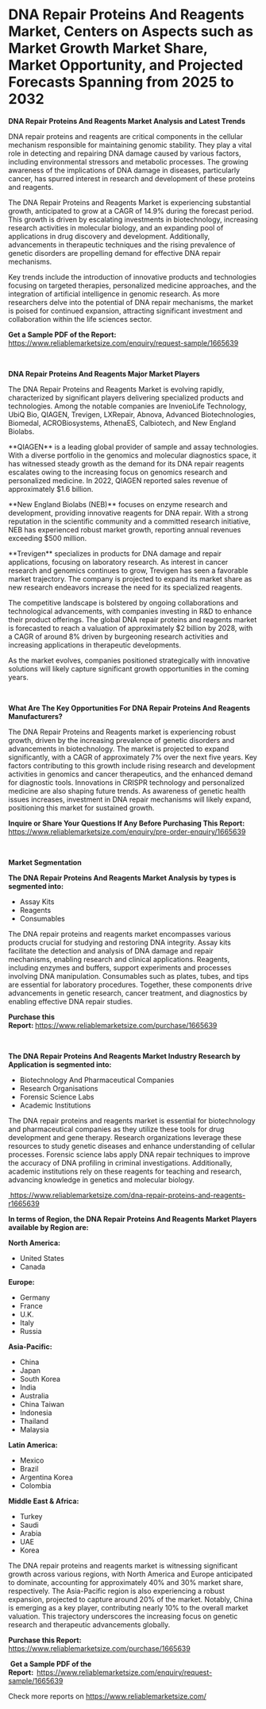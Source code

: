 <p><h1>DNA Repair Proteins And Reagents Market, Centers on Aspects such as Market Growth Market Share, Market Opportunity, and Projected Forecasts Spanning from 2025 to 2032</h1></p><p><strong>DNA Repair Proteins And Reagents Market Analysis and Latest Trends</strong></p>
<p><p>DNA repair proteins and reagents are critical components in the cellular mechanism responsible for maintaining genomic stability. They play a vital role in detecting and repairing DNA damage caused by various factors, including environmental stressors and metabolic processes. The growing awareness of the implications of DNA damage in diseases, particularly cancer, has spurred interest in research and development of these proteins and reagents. </p><p>The DNA Repair Proteins and Reagents Market is experiencing substantial growth, anticipated to grow at a CAGR of 14.9% during the forecast period. This growth is driven by escalating investments in biotechnology, increasing research activities in molecular biology, and an expanding pool of applications in drug discovery and development. Additionally, advancements in therapeutic techniques and the rising prevalence of genetic disorders are propelling demand for effective DNA repair mechanisms. </p><p>Key trends include the introduction of innovative products and technologies focusing on targeted therapies, personalized medicine approaches, and the integration of artificial intelligence in genomic research. As more researchers delve into the potential of DNA repair mechanisms, the market is poised for continued expansion, attracting significant investment and collaboration within the life sciences sector.</p></p>
<p><strong>Get a Sample PDF of the Report:&nbsp;</strong> <a href="https://www.reliablemarketsize.com/enquiry/request-sample/1665639?utm_campaign=2603&utm_medium=2&utm_source=Github&utm_content=ia&utm_term=03032025&utm_id=dna-repair-proteins-and-reagents">https://www.reliablemarketsize.com/enquiry/request-sample/1665639</a></p>
<p>&nbsp;</p>
<p><strong>DNA Repair Proteins And Reagents Major Market Players</strong></p>
<p><p>The DNA Repair Proteins and Reagents Market is evolving rapidly, characterized by significant players delivering specialized products and technologies. Among the notable companies are InvenioLife Technology, UbiQ Bio, QIAGEN, Trevigen, LXRepair, Abnova, Advanced Biotechnologies, Biomedal, ACROBiosystems, AthenaES, Calbiotech, and New England Biolabs.</p><p>**QIAGEN** is a leading global provider of sample and assay technologies. With a diverse portfolio in the genomics and molecular diagnostics space, it has witnessed steady growth as the demand for its DNA repair reagents escalates owing to the increasing focus on genomics research and personalized medicine. In 2022, QIAGEN reported sales revenue of approximately $1.6 billion.</p><p>**New England Biolabs (NEB)** focuses on enzyme research and development, providing innovative reagents for DNA repair. With a strong reputation in the scientific community and a committed research initiative, NEB has experienced robust market growth, reporting annual revenues exceeding $500 million.</p><p>**Trevigen** specializes in products for DNA damage and repair applications, focusing on laboratory research. As interest in cancer research and genomics continues to grow, Trevigen has seen a favorable market trajectory. The company is projected to expand its market share as new research endeavors increase the need for its specialized reagents.</p><p>The competitive landscape is bolstered by ongoing collaborations and technological advancements, with companies investing in R&D to enhance their product offerings. The global DNA repair proteins and reagents market is forecasted to reach a valuation of approximately $2 billion by 2028, with a CAGR of around 8% driven by burgeoning research activities and increasing applications in therapeutic developments.</p><p>As the market evolves, companies positioned strategically with innovative solutions will likely capture significant growth opportunities in the coming years.</p></p>
<p>&nbsp;</p>
<p><strong>What Are The Key Opportunities For DNA Repair Proteins And Reagents Manufacturers?</strong></p>
<p><p>The DNA Repair Proteins and Reagents market is experiencing robust growth, driven by the increasing prevalence of genetic disorders and advancements in biotechnology. The market is projected to expand significantly, with a CAGR of approximately 7% over the next five years. Key factors contributing to this growth include rising research and development activities in genomics and cancer therapeutics, and the enhanced demand for diagnostic tools. Innovations in CRISPR technology and personalized medicine are also shaping future trends. As awareness of genetic health issues increases, investment in DNA repair mechanisms will likely expand, positioning this market for sustained growth.</p></p>
<p><strong>Inquire or Share Your Questions If Any Before Purchasing This Report:</strong> <a href="https://www.reliablemarketsize.com/enquiry/pre-order-enquiry/1665639?utm_campaign=2603&utm_medium=2&utm_source=Github&utm_content=ia&utm_term=03032025&utm_id=dna-repair-proteins-and-reagents">https://www.reliablemarketsize.com/enquiry/pre-order-enquiry/1665639</a></p>
<p>&nbsp;</p>
<p><strong>Market Segmentation</strong></p>
<p><strong>The DNA Repair Proteins And Reagents Market Analysis by types is segmented into:</strong></p>
<p><ul><li>Assay Kits</li><li>Reagents</li><li>Consumables</li></ul></p>
<p><p>The DNA repair proteins and reagents market encompasses various products crucial for studying and restoring DNA integrity. Assay kits facilitate the detection and analysis of DNA damage and repair mechanisms, enabling research and clinical applications. Reagents, including enzymes and buffers, support experiments and processes involving DNA manipulation. Consumables such as plates, tubes, and tips are essential for laboratory procedures. Together, these components drive advancements in genetic research, cancer treatment, and diagnostics by enabling effective DNA repair studies.</p></p>
<p><strong>Purchase this Report:&nbsp;</strong><a href="https://www.reliablemarketsize.com/purchase/1665639?utm_campaign=2603&utm_medium=2&utm_source=Github&utm_content=ia&utm_term=03032025&utm_id=dna-repair-proteins-and-reagents">https://www.reliablemarketsize.com/purchase/1665639</a></p>
<p>&nbsp;</p>
<p><strong>The DNA Repair Proteins And Reagents Market Industry Research by Application is segmented into:</strong></p>
<p><ul><li>Biotechnology And Pharmaceutical Companies</li><li>Research Organisations</li><li>Forensic Science Labs</li><li>Academic Institutions</li></ul></p>
<p><p>The DNA repair proteins and reagents market is essential for biotechnology and pharmaceutical companies as they utilize these tools for drug development and gene therapy. Research organizations leverage these resources to study genetic diseases and enhance understanding of cellular processes. Forensic science labs apply DNA repair techniques to improve the accuracy of DNA profiling in criminal investigations. Additionally, academic institutions rely on these reagents for teaching and research, advancing knowledge in genetics and molecular biology.</p></p>
<p><a href="https://www.reliablemarketsize.com/dna-repair-proteins-and-reagents-r1665639?utm_campaign=2603&utm_medium=2&utm_source=Github&utm_content=ia&utm_term=03032025&utm_id=dna-repair-proteins-and-reagents">&nbsp;https://www.reliablemarketsize.com/dna-repair-proteins-and-reagents-r1665639</a></p>
<p><strong>In terms of Region, the DNA Repair Proteins And Reagents Market Players available by Region are:</strong></p>
<p>
    <p> <strong> North America: </strong>
        <ul>
            <li>United States</li>
            <li>Canada</li>
        </ul>
        </p> 
    <p> <strong> Europe: </strong>
        <ul>
            <li>Germany</li>
            <li>France</li>
            <li>U.K.</li>
            <li>Italy</li>
            <li>Russia</li>
        </ul>
        </p> 
    <p> <strong> Asia-Pacific: </strong>
        <ul>
            <li>China</li>
            <li>Japan</li>
            <li>South Korea</li>
            <li>India</li>
            <li>Australia</li>
            <li>China Taiwan</li>
            <li>Indonesia</li>
            <li>Thailand</li>
            <li>Malaysia</li>
        </ul>
        </p> 
    <p> <strong> Latin America: </strong>
        <ul>
            <li>Mexico</li>
            <li>Brazil</li>
            <li>Argentina Korea</li>
            <li>Colombia</li>
        </ul>
        </p> 
    <p> <strong> Middle East & Africa: </strong>
        <ul>
            <li>Turkey</li>
            <li>Saudi</li>
            <li>Arabia</li>
            <li>UAE</li>
            <li>Korea</li>
        </ul>
    </p>
    </p>
<p><p>The DNA repair proteins and reagents market is witnessing significant growth across various regions, with North America and Europe anticipated to dominate, accounting for approximately 40% and 30% market share, respectively. The Asia-Pacific region is also experiencing a robust expansion, projected to capture around 20% of the market. Notably, China is emerging as a key player, contributing nearly 10% to the overall market valuation. This trajectory underscores the increasing focus on genetic research and therapeutic advancements globally.</p></p>
<p><strong>Purchase this Report: </strong><a href="https://www.reliablemarketsize.com/purchase/1665639?utm_campaign=2603&utm_medium=2&utm_source=Github&utm_content=ia&utm_term=03032025&utm_id=dna-repair-proteins-and-reagents">https://www.reliablemarketsize.com/purchase/1665639</a></p>
<p>&nbsp;<strong>Get a Sample PDF of the Report:&nbsp;&nbsp;</strong><a href="https://www.reliablemarketsize.com/enquiry/request-sample/1665639?utm_campaign=2603&utm_medium=2&utm_source=Github&utm_content=ia&utm_term=03032025&utm_id=dna-repair-proteins-and-reagents">https://www.reliablemarketsize.com/enquiry/request-sample/1665639</a></p>
<p><strong></strong></p>
<p>Check more reports on <a href="https://www.reliablemarketsize.com/?utm_campaign=2603&utm_medium=2&utm_source=Github&utm_content=ia&utm_term=03032025&utm_id=dna-repair-proteins-and-reagents">https://www.reliablemarketsize.com/</a></p>